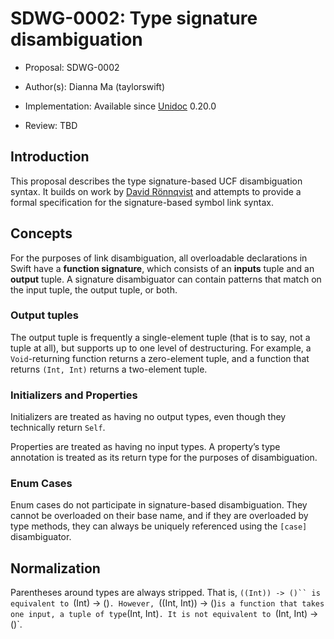 # SDWG-0002: Type signature disambiguation

-   Proposal:
    SDWG-0002

-   Author(s):
    Dianna Ma (taylorswift)

-   Implementation:
    Available since [Unidoc](https://github.com/tayloraswift/swift-unidoc) 0.20.0

-   Review:
    TBD


## Introduction

This proposal describes the type signature-based UCF disambiguation syntax. It builds on work by [David Rönnqvist](https://forums.swift.org/t/human-readable-alternative-for-docc-symbol-link-disambiguation/65792) and attempts to provide a formal specification for the signature-based symbol link syntax.


## Concepts

For the purposes of link disambiguation, all overloadable declarations in Swift have a **function signature**, which consists of an **inputs** tuple and an **output** tuple. A signature disambiguator can contain patterns that match on the input tuple, the output tuple, or both.

### Output tuples

The output tuple is frequently a single-element tuple (that is to say, not a tuple at all), but supports up to one level of destructuring. For example, a `Void`-returning function returns a zero-element tuple, and a function that returns `(Int, Int)` returns a two-element tuple.

### Initializers and Properties

Initializers are treated as having no output types, even though they technically return `Self`.

Properties are treated as having no input types. A property’s type annotation is treated as its return type for the purposes of disambiguation.

### Enum Cases

Enum cases do not participate in signature-based disambiguation. They cannot be overloaded on their base name, and if they are overloaded by type methods, they can always be uniquely referenced using the `[case]` disambiguator.


## Normalization

Parentheses around types are always stripped. That is, `((Int)) -> ()`` is equivalent to `(Int) -> ()`. However, `((Int, Int)) -> ()` is a function that takes one input, a tuple of type `(Int, Int)`. It is not equivalent to `(Int, Int) -> ()`.
